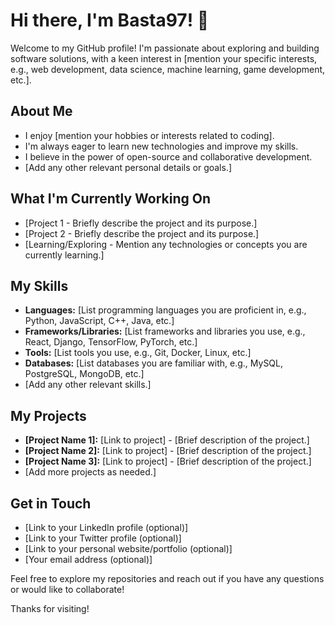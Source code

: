 # Hi there, I'm Basta97! 👋

Welcome to my GitHub profile! I'm passionate about exploring and building software solutions, with a keen interest in [mention your specific interests, e.g., web development, data science, machine learning, game development, etc.].

## About Me

* I enjoy [mention your hobbies or interests related to coding].
* I'm always eager to learn new technologies and improve my skills.
* I believe in the power of open-source and collaborative development.
* [Add any other relevant personal details or goals.]

## What I'm Currently Working On

* [Project 1 - Briefly describe the project and its purpose.]
* [Project 2 - Briefly describe the project and its purpose.]
* [Learning/Exploring - Mention any technologies or concepts you are currently learning.]

## My Skills

* **Languages:** [List programming languages you are proficient in, e.g., Python, JavaScript, C++, Java, etc.]
* **Frameworks/Libraries:** [List frameworks and libraries you use, e.g., React, Django, TensorFlow, PyTorch, etc.]
* **Tools:** [List tools you use, e.g., Git, Docker, Linux, etc.]
* **Databases:** [List databases you are familiar with, e.g., MySQL, PostgreSQL, MongoDB, etc.]
* [Add any other relevant skills.]

## My Projects

* **[Project Name 1]:** [Link to project] - [Brief description of the project.]
* **[Project Name 2]:** [Link to project] - [Brief description of the project.]
* **[Project Name 3]:** [Link to project] - [Brief description of the project.]
* [Add more projects as needed.]

## Get in Touch

* [Link to your LinkedIn profile (optional)]
* [Link to your Twitter profile (optional)]
* [Link to your personal website/portfolio (optional)]
* [Your email address (optional)]

Feel free to explore my repositories and reach out if you have any questions or would like to collaborate!

Thanks for visiting!
